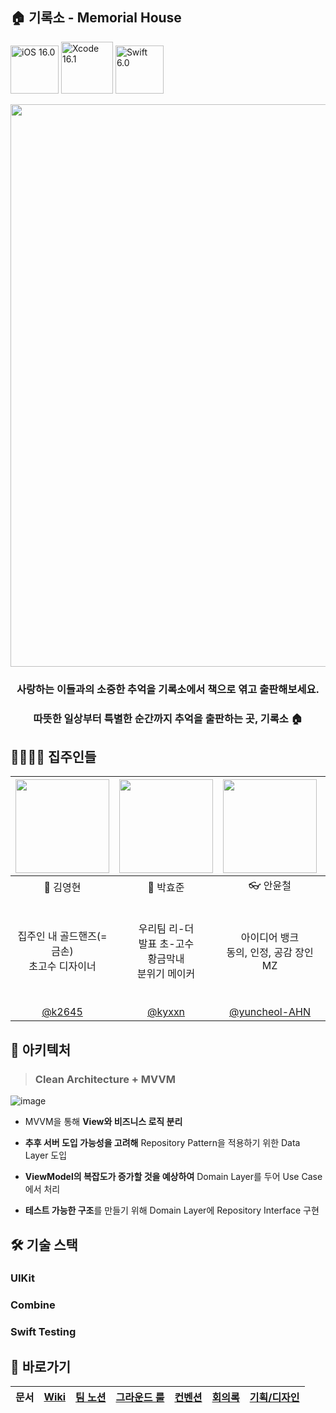 ## 🏠 기록소 - Memorial House

<img width="77" alt="iOS 16.0" src="https://img.shields.io/badge/iOS-16.0+-silver"> <img width="83" alt="Xcode 16.1" src="https://img.shields.io/badge/Xcode-16.1-blue"> <img width="77" alt="Swift 6.0" src="https://img.shields.io/badge/Swift-6.0+-orange">

<div align="center">
  <img src="https://github.com/user-attachments/assets/aab0f5d8-01b8-4d03-ab3f-9970bcca6ec3" width=900>

  ### 사랑하는 이들과의 소중한 추억을 기록소에서 책으로 엮고 출판해보세요.<br>
  ### 따뜻한 일상부터 특별한 순간까지 추억을 출판하는 곳, **기록소 🏠**

</div>

##

## 🧑‍🧑‍🧒‍🧒 집주인들

<div align="center">
  
|<img src="https://avatars.githubusercontent.com/u/62226667?v=4" width=150>|<img src="https://avatars.githubusercontent.com/u/129862357?v=4" width=150>|<img src="https://avatars.githubusercontent.com/u/70050038?v=4" width=150>|<img src="https://avatars.githubusercontent.com/u/71179395?v=4" width=150>|
|:-:|:-:|:-:|:-:|
|🎨 김영현|🥇 박효준|👓 안윤철|😽 임정현|
|집주인 내 골드핸즈(= 금손) <br> 초고수 디자이너|우리팀 리-더 <br> 발표 초-고수<br> 황금막내 <br> 분위기 메이커|아이디어 뱅크 <br> 동의, 인정, 공감 장인 <br> MZ|살아있는 네이버 클로바 <br> 루루 집사 <br> 스티브잡스, 워즈니악, 더킹갓제네럴엠페럴초사이언 임정현 let's go|
|[@k2645](https://github.com/k2645)|[@kyxxn](https://github.com/kyxxn)|[@yuncheol-AHN](https://github.com/yuncheol-ahn)|[@iceHood](https://github.com/icehood)|

</div>

##

## 🧱 아키텍처

> ### Clean Architecture + MVVM

![image](https://github.com/user-attachments/assets/f976e74e-3433-478e-8ab2-db73f4245baf)

- MVVM을 통해 **View와 비즈니스 로직 분리**
  
- **추후 서버 도입 가능성을 고려해** Repository Pattern을 적용하기 위한 Data Layer 도입
  
- **ViewModel의 복잡도가 증가할 것을 예상하여** Domain Layer를 두어 Use Case에서 처리

- **테스트 가능한 구조**를 만들기 위해 Domain Layer에 Repository Interface 구현

##

## 🛠️ 기술 스택

### UIKit

### Combine

### Swift Testing

##

## 🔗 바로가기

|문서|[Wiki](https://github.com/boostcampwm-2024/iOS10-MemorialHouse/wiki)|[팀 노션](https://kyxxn.notion.site/iOS10-12c9adb32626806c900ad008c85e7dcc?pvs=4)|[그라운드 룰](https://kyxxn.notion.site/12c9adb3262680b28a58dfddd1ed2b59?pvs=4)|[컨벤션](https://kyxxn.notion.site/12c9adb3262680b28a58dfddd1ed2b59?pvs=4)|[회의록](https://kyxxn.notion.site/eb52137ca8374353adbd7fb6926e99e8?pvs=4)|[기획/디자인](https://www.figma.com/design/zgxogGGouOUsshAJkPeT86/MemorialHouse?node-id=0-1&node-type=canvas&t=b4rxjLDdHgzyH6p3-0)|
|:-:|:-:|:-:|:-:|:-:|:-:|:-:|
